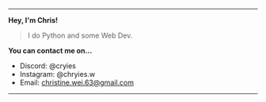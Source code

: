 -------------------------------------------------------------------
__Hey, I'm Chris!__ 
>I do Python and some Web Dev.

__You can contact me on...__
  - Discord: @cryies
  - Instagram: @chryies.w
  - Email: christine.wei.63@gmail.com
-------------------------------------------------------------------
